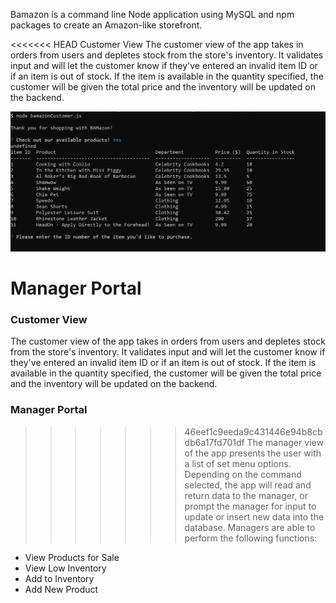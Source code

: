 Bamazon is a command line Node application using MySQL and npm packages to create an Amazon-like storefront.

<<<<<<< HEAD
Customer View
The customer view of the app takes in orders from users and depletes stock from the store's inventory. It validates input and will let the customer know if they've entered an invalid item ID or if an item is out of stock. If the item is available in the quantity specified, the customer will be given the total price and the inventory will be updated on the backend.

<img src="bc1.png">

Manager Portal
=======

<h3>Customer View</h3>

The customer view of the app takes in orders from users and depletes stock from the store's inventory. It validates input and will let the customer know if they've entered an invalid item ID or if an item is out of stock. If the item is available in the quantity specified, the customer will be given the total price and the inventory will be updated on the backend.


<h3>Manager Portal</h3>

>>>>>>> 46eef1c9eeda9c431446e94b8cbdb6a17fd701df
The manager view of the app presents the user with a list of set menu options. Depending on the command selected, the app will read and return data to the manager, or prompt the manager for input to update or insert new data into the database. Managers are able to perform the following functions:

- View Products for Sale
- View Low Inventory
- Add to Inventory
- Add New Product
